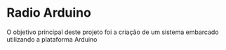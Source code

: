 # Radio Arduino
 O objetivo principal deste projeto foi a criação de um sistema embarcado utilizando a plataforma Arduino
